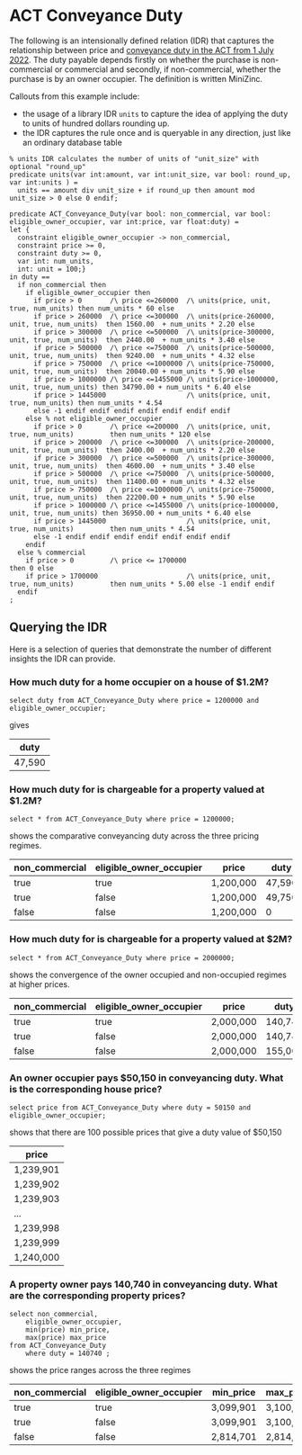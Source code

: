 # ACT Conveyance Duty
The following is an intensionally defined relation (IDR) that captures
the relationship between price and [conveyance duty in the ACT from 1 July 2022](https://www.revenue.act.gov.au/duties/conveyance-duty). The duty payable depends firstly on whether the purchase is non-commercial or commercial and 
secondly, if non-commercial, whether the purchase is by an owner occupier. The definition is
written MiniZinc.

Callouts from this example include:

- the usage of a library IDR `units` to capture the idea of applying the duty to units of hundred dollars rounding up. 
- the IDR captures the rule once and is queryable in any direction, just like an ordinary database table


```
% units IDR calculates the number of units of "unit_size" with optional "round_up"
predicate units(var int:amount, var int:unit_size, var bool: round_up, var int:units ) = 
  units == amount div unit_size + if round_up then amount mod unit_size > 0 else 0 endif;

predicate ACT_Conveyance_Duty(var bool: non_commercial, var bool: eligible_owner_occupier, var int:price, var float:duty) = 
let {
  constraint eligible_owner_occupier -> non_commercial,
  constraint price >= 0,
  constraint duty >= 0,
  var int: num_units,
  int: unit = 100;} 
in duty == 
  if non_commercial then
    if eligible_owner_occupier then
      if price > 0       /\ price <=260000  /\ units(price, unit, true, num_units) then num_units * 60 else 
      if price > 260000  /\ price <=300000  /\ units(price-260000, unit, true, num_units)  then 1560.00  + num_units * 2.20 else 
      if price > 300000  /\ price <=500000  /\ units(price-300000, unit, true, num_units)  then 2440.00  + num_units * 3.40 else 
      if price > 500000  /\ price <=750000  /\ units(price-500000, unit, true, num_units)  then 9240.00  + num_units * 4.32 else 
      if price > 750000  /\ price <=1000000 /\ units(price-750000, unit, true, num_units)  then 20040.00 + num_units * 5.90 else 
      if price > 1000000 /\ price <=1455000 /\ units(price-1000000, unit, true, num_units) then 34790.00 + num_units * 6.40 else 
      if price > 1445000                    /\ units(price, unit, true, num_units) then num_units * 4.54 
      else -1 endif endif endif endif endif endif endif
    else % not eligible_owner_occupier
      if price > 0       /\ price <=200000  /\ units(price, unit, true, num_units)         then num_units * 120 else 
      if price > 200000  /\ price <=300000  /\ units(price-200000, unit, true, num_units)  then 2400.00  + num_units * 2.20 else 
      if price > 300000  /\ price <=500000  /\ units(price-300000, unit, true, num_units)  then 4600.00  + num_units * 3.40 else 
      if price > 500000  /\ price <=750000  /\ units(price-500000, unit, true, num_units)  then 11400.00 + num_units * 4.32 else 
      if price > 750000  /\ price <=1000000 /\ units(price-750000, unit, true, num_units)  then 22200.00 + num_units * 5.90 else 
      if price > 1000000 /\ price <=1455000 /\ units(price-1000000, unit, true, num_units) then 36950.00 + num_units * 6.40 else 
      if price > 1445000                    /\ units(price, unit, true, num_units)         then num_units * 4.54 
      else -1 endif endif endif endif endif endif endif
    endif
  else % commercial
    if price > 0         /\ price <= 1700000                                          then 0 else
    if price > 1700000                      /\ units(price, unit, true, num_units)         then num_units * 5.00 else -1 endif endif
  endif
; 
```
## Querying the IDR
Here is a selection of queries that demonstrate the number of different insights the IDR can provide.

### How much duty for a home occupier on a house of $1.2M?
```
select duty from ACT_Conveyance_Duty where price = 1200000 and eligible_owner_occupier;

```
gives

| duty   |
|--------|
| 47,590 |

### How much duty for is chargeable for a property valued at $1.2M?
```
select * from ACT_Conveyance_Duty where price = 1200000;

```
shows the comparative conveyancing duty across the three pricing regimes.

| non_commercial | eligible_owner_occupier | price     | duty    |
|----------------|-------------------------|-----------|---------|
| true| true| 1,200,000 |  47,590 |
|true| false | 1,200,000 | 49,750 |
| false | false| 1,200,000 | 0|
 
### How much duty for is chargeable for a property valued at $2M?
```
select * from ACT_Conveyance_Duty where price = 2000000;

```
shows the convergence of the owner occupied and non-occupied regimes at higher prices.

| non_commercial | eligible_owner_occupier | price     | duty    |
|----------------|-------------------------|-----------|---------|
| true| true| 2,000,000 | 140,740 |
|true| false | 2,000,000 | 140,740 |
| false | false| 2,000,000 | 155,000 |

### An owner occupier pays $50,150 in conveyancing duty.  What is the corresponding house price?
```
select price from ACT_Conveyance_Duty where duty = 50150 and eligible_owner_occupier;
```
shows that there are 100 possible prices that give a duty value of $50,150

| price     |
|-----------|
| 1,239,901 |
| 1,239,902 |
| 1,239,903 |
| ...       |
| 1,239,998 |
| 1,239,999 |
| 1,240,000 |

### A property owner pays 140,740 in conveyancing duty. What are the corresponding property prices?
```
select non_commercial, 
    eligible_owner_occupier, 
    min(price) min_price, 
    max(price) max_price 
from ACT_Conveyance_Duty 
    where duty = 140740 ;
```
shows the price ranges across the three regimes

| non_commercial | eligible_owner_occupier | min_price | max_price |
|----------------|-------------------------|-----------|-----------|
| true| true| 3,099,901 | 3,100,000 |
|true| false | 3,099,901 | 3,100,000 |
| false | false| 2,814,701 | 2,814,800 |

